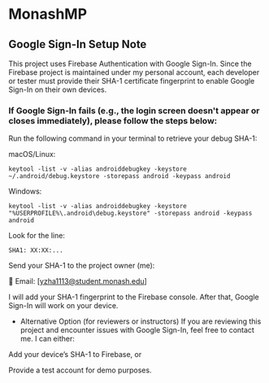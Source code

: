 # MonashMP
## Google Sign-In Setup Note
This project uses Firebase Authentication with Google Sign-In.
Since the Firebase project is maintained under my personal account, each developer or tester must provide their SHA-1 certificate fingerprint to enable Google Sign-In on their own devices.

### If Google Sign-In fails (e.g., the login screen doesn't appear or closes immediately), please follow the steps below:
Run the following command in your terminal to retrieve your debug SHA-1:

macOS/Linux:

```
keytool -list -v -alias androiddebugkey -keystore ~/.android/debug.keystore -storepass android -keypass android
```
Windows:
```
keytool -list -v -alias androiddebugkey -keystore "%USERPROFILE%\.android\debug.keystore" -storepass android -keypass android
```

Look for the line:
```
SHA1: XX:XX:...
```
Send your SHA-1 to the project owner (me):

📧 Email: [yzha1113@student.monash.edu]

I will add your SHA-1 fingerprint to the Firebase console. After that, Google Sign-In will work on your device.

- Alternative Option (for reviewers or instructors)
If you are reviewing this project and encounter issues with Google Sign-In, feel free to contact me. I can either:

Add your device’s SHA-1 to Firebase, or

Provide a test account for demo purposes.
